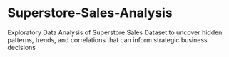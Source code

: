 # Superstore-Sales-Analysis
Exploratory Data Analysis of Superstore Sales Dataset to uncover hidden patterns, trends, and correlations that can inform strategic business decisions
